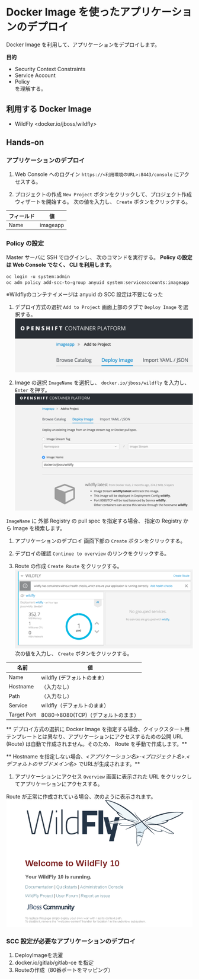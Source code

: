 # Docker Image を使ったアプリケーションのデプロイ
Docker Image を利用して、アプリケーションをデプロイします。

**目的**  
- Security Context Constraints
- Service Account
- Policy  
を理解する。

## 利用する Docker Image
* WildFly <docker.io/jboss/wildfly>

## Hands-on
### アプリケーションのデプロイ

1. Web Console へのログイン
 `https://<利用環境のURL>:8443/console` にアクセスする。

1. プロジェクトの作成
`New Project` ボタンをクリックして、プロジェクト作成ウィザートを開始する。
次の値を入力し、 `Create` ボタンをクリックする。

|フィールド|値|
|---|---|
|Name|imageapp|

### Policy の設定
Master サーバに SSH でログインし、 次のコマンドを実行する。
**Policy の設定は Web Console でなく、 CLI を利用します。**
```
oc login -u system:admin
oc adm policy add-scc-to-group anyuid system:serviceaccounts:imageapp
```

※Wildflyのコンテナイメージは anyuid の SCC 設定は不要になった

1. デプロイ方式の選択
`Add to Project` 画面上部のタブで `Deploy Image` を選択する。
![./deployImageTab.png](./deployImageTab.png)

1. Image の選択
`ImageName` を選択し、 `docker.io/jboss/wildfly` を入力し、 `Enter` を押す。
![wildfly image](./wildflyimage.png)

`ImageName` に 外部 Registry の pull spec を指定する場合、 指定の Registry から Image を検索します。

1. アプリケーションのデプロイ
画面下部の `Create` ボタンをクリックする。

1. デプロイの確認
`Continue to overview` のリンクをクリックする。

1. Route の作成
`Create Route` をクリックする。
![wildfly pod](./wildflypod.png)
次の値を入力し、 `Create` ボタンをクリックする。

|名前|値|
|---|---|
|Name|wildfly (デフォルトのまま）|
|Hostname|（入力なし）|
|Path|（入力なし）|
|Service|wildfly（デフォルトのまま）|
|Target Port|8080->8080(TCP)（デフォルトのまま）|

** デプロイ方式の選択に Docker Image を指定する場合、クイックスタート用テンプレートとは異なり、アプリケーションにアクセスするための公開 URL (Route) は自動で作成されません。そのため、 Route を手動で作成します。**

** Hostname を指定しない場合、_<アプリケーション名>-<プロジェクト名>.<デフォルトのサブドメイン名>_  でURLが生成されます。**

1. アプリケーションにアクセス
`Overview` 画面に表示された URL をクリックしてアプリケーションにアクセスする。

Route が正常に作成されている場合、次のように表示されます。
![wildfly page](./wildflypage.png)

### SCC 設定が必要なアプリケーションのデプロイ
1. DeployImageを洗濯
2. docker.io/gitlab/gitlab-ce を指定
3. Routeの作成（80番ポートをマッピング）
